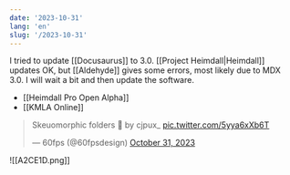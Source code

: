 ```yaml
---
date: '2023-10-31'
lang: 'en'
slug: '/2023-10-31'
---
```


I tried to update [[Docusaurus]] to 3.0. [[Project Heimdall|Heimdall]] updates OK, but [[Aldehyde]] gives some errors, most likely due to MDX 3.0. I will wait a bit and then update the software.

- [[Heimdall Pro Open Alpha]]
- [[KMLA Online]]

<blockquote class="twitter-tweet"><p lang="en" dir="ltr">Skeuomorphic folders 📝 by cjpux_ <a href="https://t.co/5yya6xXb6T">pic.twitter.com/5yya6xXb6T</a></p>&mdash; 60fps (@60fpsdesign) <a href="https://twitter.com/60fpsdesign/status/1719393655876932043?ref_src=twsrc%5Etfw">October 31, 2023</a></blockquote>

![[A2CE1D.png]]
